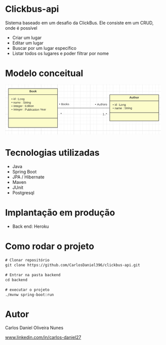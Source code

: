 # Clickbus-api

Sistema baseado em um desafio da ClickBus. Ele consiste em um CRUD, onde é possível
* Criar um lugar
* Editar um lugar
* Buscar por um lugar específico
* Listar todos os lugares e poder filtrar por nome

# Modelo conceitual

<div align="center">
<img src="https://github.com/CarlosDaniel396/book-api/blob/main/assets/library-uml.png"/>
</div>

# Tecnologias utilizadas
* Java
* Spring Boot
* JPA / Hibernate
* Maven
* JUnit
* Postgresql

# Implantação em produção
* Back end: Heroku

# Como rodar o projeto

```
# Clonar repositório
git clone https://github.com/CarlosDaniel396/clickbus-api.git

# Entrar na pasta backend
cd backend

# executar o projeto
./mvnw spring-boot:run

```
# Autor
Carlos Daniel Oliveira Nunes

www.linkedin.com/in/carlos-daniel27


